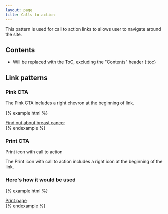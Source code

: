 ```yaml
---
layout: page
title: Calls to action
---
```




This pattern is used for call to action links to allows user to navigate around the site.

## Contents

* Will be replaced with the ToC, excluding the "Contents" header
{:toc}

## Link patterns

### Pink CTA

The Pink CTA includes a right chevron at the beginning of link.

{% example html %}
<div class="cr-cta-link" role="navigation">
  <a class="cr-cta-link__link" href="http://www.cancerresearchuk.org/about-cancer/breast-cancer/about">
    <i class="cr-cta-link__icon" aria-hidden="true"></i>
    <span class="cr-cta-link__text">Find out about breast cancer</span>
  </a>
</div>
{% endexample %}

### Print CTA

Print icon with call to action

The Print icon with call to action includes a right icon at the beginning of the link.

### Here's how it would be used
{% example html %}
<div class="cr-print-link">
  <a href="#" id="cr-print-link__link">
    <i class="cr-i cr-i--print" aria-hidden="true"></i>Print page
  </a>
</div>
{% endexample %}